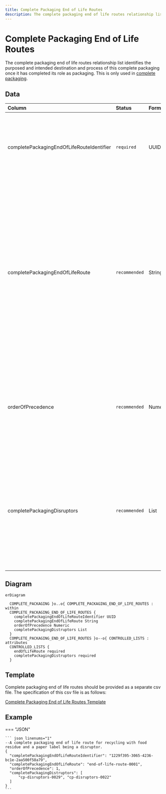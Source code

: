 ```yaml
---
title: Complete Packaging End of Life Routes
description: The complete packaging end of life routes relationship list.
---
```


# Complete Packaging End of Life Routes

The complete packaging end of life routes relationship list identifies the purposed and intended destination and process of this complete packaging once it has completed its role as packaging. This is only used in [complete packaging](../3_Data_Specification/3_4_Complete_Packaging.md).

## Data
|Column|<div style="width:90px">Status</div>|Format|Notes|
|:-|:-|:-|:-|
|completePackagingEndOfLifeRouteIdentifier|`required`|UUID|A globally unique identifier. See [identifiers](../4_Identifiers/4_1_Identifiers.md) section for information on how to construct this identifier|
|completePackagingEndOfLifeRoute|`recommended`|String|What is the intended end of life route for this complete packaging. The entry should be the [end of life route controlled list](../5_Controlled_Lists/5_016_End_Of_Life_Route.md) identifier. To be filled in when complete packaging has an intended end of life route AS complete packaging, otherwise only fill out at component level.|
|orderOfPrecedence|`recommended`|Numeric|The order that end of life routes should be used. The preferred route denoted as 1, and the last best option being the biggest number.|
|completePackagingDisruptors|`recommended`|List|What challenges this end of life route for this complete packaging has. The entry should be the [complete packaging end of life route disruptors controlled list](../5_Controlled_Lists/5_014_Complete_Packaging_Disruptors.md) identifier.|

## Diagram

``` mermaid
erDiagram

  COMPLETE_PACKAGING }o..o{ COMPLETE_PACKAGING_END_OF_LIFE_ROUTES : within
  COMPLETE_PACKAGING_END_OF_LIFE_ROUTES {
    completePackagingEndOfLifeRouteIdentifier UUID
    completePackagingEndOfLifeRoute String
    orderOfPrecedence Numeric
    completePackagingDistruptors List
  }
  COMPLETE_PACKAGING_END_OF_LIFE_ROUTES }o--o{ CONTROLLED_LISTS : attributes
  CONTROLLED_LISTS {
    endOfLifeRoute required
    completePackagingDistruptors required
  }
```

## Template

Complete packaging end of life routes should be provided as a separate csv file. The specification of this csv file is as follows:

[Complete Packaging End of Life Routes Template](https://www.open3p.org/wp-content/uploads/2023/09/completePackagingEOLRoutes20230922.csv)

## Example

=== "JSON"

    ``` json linenums="1"
    --A complete packaging end of life route for recycling with food residue and a paper label being a disruptor.
    {
      "completePackagingEndOfLifeRouteIdentifier": "1229f395-3065-4236-bc1e-2aa500f58a79",
      "completePackagingEndOfLifeRoute": "end-of-life-route-0001",
      "orderOfPrecedence": 1,
      "completePackagingDistruptors": [
          "cp-disruptors-0029", "cp-disruptors-0022"
      ]
    }
    ```